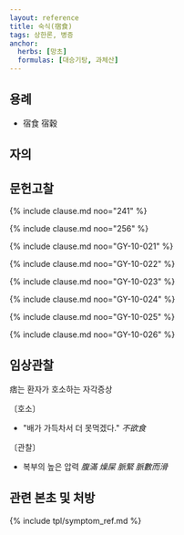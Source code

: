 ```yaml
---
layout: reference
title: 숙식(宿食)
tags: 상한론, 병증
anchor:
  herbs: [망초]
  formulas: [대승기탕, 과체산]
---
```



## 용례

* 宿食 宿穀

## 자의




## 문헌고찰

{% include clause.md noo="241" %}

{% include clause.md noo="256" %}

{% include clause.md noo="GY-10-021" %}

{% include clause.md noo="GY-10-022" %}

{% include clause.md noo="GY-10-023" %}

{% include clause.md noo="GY-10-024" %}

{% include clause.md noo="GY-10-025" %}

{% include clause.md noo="GY-10-026" %}

## 임상관찰

痞는 환자가 호소하는 자각증상

〔호소〕

* "배가 가득차서 더 못먹겠다." _不欲食_

〔관찰〕

* 복부의 높은 압력 _腹滿_ _燥屎_ _脈緊_ _脈數而滑_


## 관련 본초 및 처방


{% include tpl/symptom_ref.md %}
